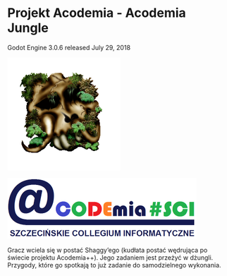 # Projekt Acodemia - Acodemia Jungle

Godot Engine 3.0.6 released July 29, 2018

![Acodemia icon](https://github.com/jackflower/AcodemiaJungle/blob/master/acodemia_jungle_icon.png.png)

![Acodemia logo](https://github.com/jackflower/Acodemia_tutorials/blob/master/graphics/acodemia_logo_small.png)

Gracz wciela się w postać Shaggy’ego (kudłata postać wędrująca po świecie projektu Acodemia++). Jego zadaniem jest przeżyć w dżungli. Przygody, które go spotkają to już zadanie do samodzielnego wykonania.
